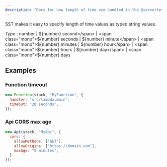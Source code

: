 ```yaml
---
description: "Docs for how length of time are handled in the @serverless-stack/resources"
---
```


SST makes it easy to specify length of time values as typed string values.

_Type_ : <span class='mono'><span class="mono">number</span> | <span class="mono">${number} second</span> | <span class="mono">${number} seconds</span> | <span class="mono">${number} minute</span> | <span class="mono">${number} minutes</span> | <span class="mono">${number} hour</span> | <span class="mono">${number} hours</span> | <span class="mono">${number} day</span> | <span class="mono">${number} days</span></span>

## Examples

### Function timeout

```js {3}
new Function(stack, "MyFunction", {
  handler: "src/lambda.main",
  timeout: "20 seconds",
});
```

### Api CORS max age

```js {5}
new Api(stack, "MyApi", {
  cors: {
    allowMethods: ["GET"],
    allowOrigins: ["https://domain.com"],
    maxAge: "5 minutes",
  }
});
```